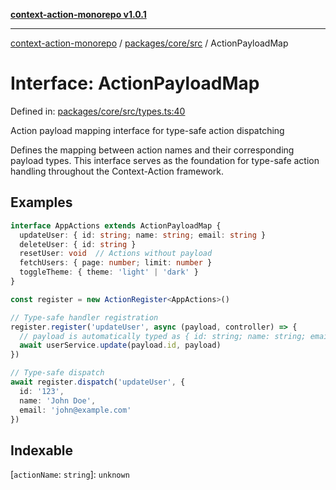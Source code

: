 [**context-action-monorepo v1.0.1**](../../../../README.md)

***

[context-action-monorepo](../../../../README.md) / [packages/core/src](../README.md) / ActionPayloadMap

# Interface: ActionPayloadMap

Defined in: [packages/core/src/types.ts:40](https://github.com/mineclover/context-action/blob/cd08d4e3b87a65a1296f2b120f18fcabd78f2914/packages/core/src/types.ts#L40)

Action payload mapping interface for type-safe action dispatching

Defines the mapping between action names and their corresponding payload types.
This interface serves as the foundation for type-safe action handling throughout
the Context-Action framework.

## Examples

```typescript
interface AppActions extends ActionPayloadMap {
  updateUser: { id: string; name: string; email: string }
  deleteUser: { id: string }
  resetUser: void  // Actions without payload
  fetchUsers: { page: number; limit: number }
  toggleTheme: { theme: 'light' | 'dark' }
}
```

```typescript
const register = new ActionRegister<AppActions>()

// Type-safe handler registration
register.register('updateUser', async (payload, controller) => {
  // payload is automatically typed as { id: string; name: string; email: string }
  await userService.update(payload.id, payload)
})

// Type-safe dispatch
await register.dispatch('updateUser', {
  id: '123',
  name: 'John Doe',
  email: 'john@example.com'
})
```

## Indexable

\[`actionName`: `string`\]: `unknown`
